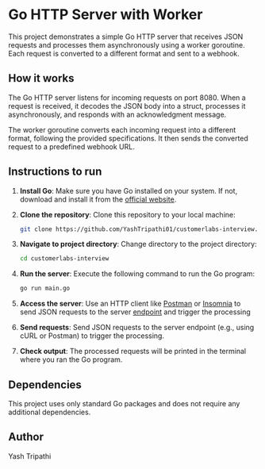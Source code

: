 # Go HTTP Server with Worker

This project demonstrates a simple Go HTTP server that receives JSON requests and processes them asynchronously using a worker goroutine. Each request is converted to a different format and sent to a webhook.

## How it works

The Go HTTP server listens for incoming requests on port 8080. When a request is received, it decodes the JSON body into a struct, processes it asynchronously, and responds with an acknowledgment message.

The worker goroutine converts each incoming request into a different format, following the provided specifications. It then sends the converted request to a predefined webhook URL.

## Instructions to run

1. **Install Go**: Make sure you have Go installed on your system. If not, download and install it from the [official website](https://golang.org/doc/install).

2. **Clone the repository**: Clone this repository to your local machine:

   ```bash
   git clone https://github.com/YashTripathi01/customerlabs-interview.git
   ```

3. **Navigate to project directory**: Change directory to the project directory:

   ```bash
   cd customerlabs-interview
   ```

4. **Run the server**: Execute the following command to run the Go program:

   ```bash
   go run main.go
   ```

5. **Access the server**: Use an HTTP client like [Postman](https://www.postman.com/) or [Insomnia](https://insomnia.rest/) to send JSON requests to the server [endpoint](http://localhost:8080/) and trigger the processing

6. **Send requests**: Send JSON requests to the server endpoint (e.g., using cURL or Postman) to trigger the processing.

7. **Check output**: The processed requests will be printed in the terminal where you ran the Go program.

## Dependencies

This project uses only standard Go packages and does not require any additional dependencies.

## Author

Yash Tripathi
